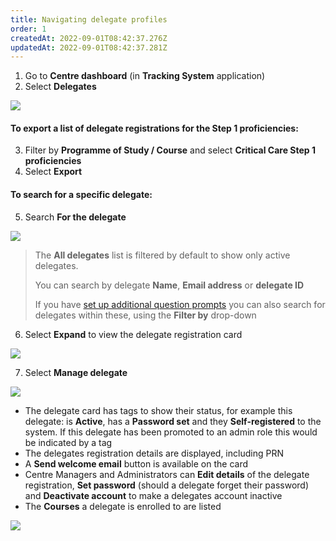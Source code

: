 ```yaml
---
title: Navigating delegate profiles
order: 1
createdAt: 2022-09-01T08:42:37.276Z
updatedAt: 2022-09-01T08:42:37.281Z
---
```

1. Go to **Centre dashboard** (in **Tracking System** application) 
2. Select **Delegates**​

![](/img/registering-delegates-1.png)

#### To export a list of delegate registrations for the Step 1 proficiencies:

3. Filter by **Programme of Study / Course** and select **Critical Care Step 1 proficiencies**
4. Select  **Export**

#### To search for a specific delegate:

5. Search **For the delegate​**

![](/img/cm-ca_delegate-filters.png)

> The **All delegates** list is filtered by default to show only active delegates.  ​
>
> You can search by delegate ​**Name**, **Email address** or **delegate ID​**
>
> If you have [set up additional question prompts](/user-guide/centremanager/02-centre-management/configuring-centre-details/managing-registration-prompts) you can also search for delegates within these, using the **Filter by** drop-down​

6. Select **Expand** to view the delegate registration card​

![](/img/cm-ca_expand-delegate-registration-card.png)

7. Select **Manage delegate​**

![](/img/ccm-ca_manage-delegate-registration-card.png)

* The delegate card has tags to show their status, for example this delegate: is **Active**, has a **Password set** and they **Self-registered** to the system. If this delegate has been promoted to an admin role this would be indicated by a tag 
* The delegates registration details are displayed, including PRN 
* A **Send welcome email** button is available on the card
* Centre Managers and Administrators can **Edit details** of the delegate registration, **Set password** (should a delegate forget their password) and **Deactivate account** to make a delegates account inactive
* The **Courses** a delegate is enrolled to are listed

![](/img/cm-6-05-Navigating.jpg)
